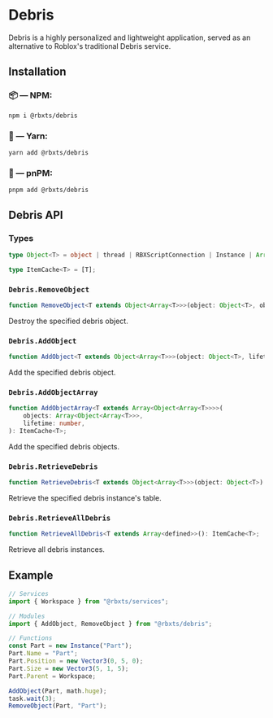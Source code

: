 # Debris

Debris is a highly personalized and lightweight application, served as an alternative to Roblox's traditional Debris service.

## Installation

### 📦 — NPM:

```
npm i @rbxts/debris
```

### 🧶 — Yarn:

```
yarn add @rbxts/debris
```

### 📀 — pnPM:

```
pnpm add @rbxts/debris
```

## Debris API

### Types

```ts
type Object<T> = object | thread | RBXScriptConnection | Instance | Array<T> | [] | ItemCache<T>;

type ItemCache<T> = [T];
```

### `Debris.RemoveObject`

```ts
function RemoveObject<T extends Object<Array<T>>>(object: Object<T>, objectClass: string): T;
```

Destroy the specified debris object.

### `Debris.AddObject`

```ts
function AddObject<T extends Object<Array<T>>>(object: Object<T>, lifetime: number): ItemCache<T>;
```

Add the specified debris object.

### `Debris.AddObjectArray`

```ts
function AddObjectArray<T extends Array<Object<Array<T>>>>(
	objects: Array<Object<Array<T>>>,
	lifetime: number,
): ItemCache<T>;
```

Add the specified debris objects.

### `Debris.RetrieveDebris`

```ts
function RetrieveDebris<T extends Object<Array<T>>>(object: Object<T>): ItemCache<T>;
```

Retrieve the specified debris instance's table.

### `Debris.RetrieveAllDebris`

```ts
function RetrieveAllDebris<T extends Array<defined>>(): ItemCache<T>;
```

Retrieve all debris instances.

## Example

```ts
// Services
import { Workspace } from "@rbxts/services";

// Modules
import { AddObject, RemoveObject } from "@rbxts/debris";

// Functions
const Part = new Instance("Part");
Part.Name = "Part";
Part.Position = new Vector3(0, 5, 0);
Part.Size = new Vector3(5, 1, 5);
Part.Parent = Workspace;

AddObject(Part, math.huge);
task.wait(3);
RemoveObject(Part, "Part");
```
